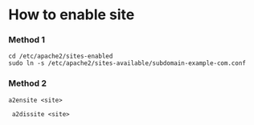 
# How to enable site 

### Method 1

```
cd /etc/apache2/sites-enabled
sudo ln -s /etc/apache2/sites-available/subdomain-example-com.conf

```

### Method 2

```
a2ensite <site>

```


```
 a2dissite <site>

```












